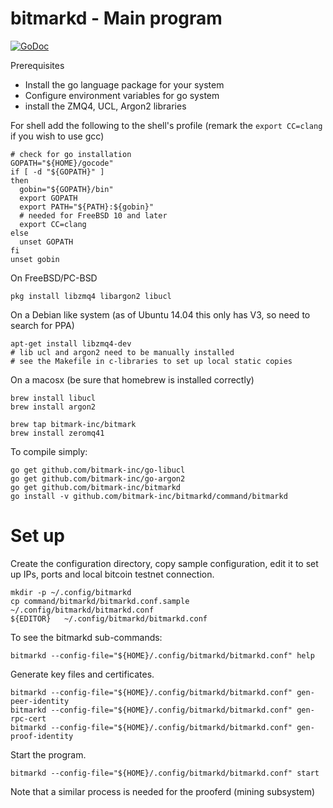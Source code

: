 # bitmarkd - Main program

[![GoDoc](https://godoc.org/github.com/bitmark-inc/bitmarkd?status.svg)](https://godoc.org/github.com/bitmark-inc/bitmarkd)

Prerequisites

* Install the go language package for your system
* Configure environment variables for go system
* install the ZMQ4, UCL, Argon2 libraries

For shell add the following to the shell's profile
(remark the `export CC=clang` if you wish to use gcc)
~~~~~
# check for go installation
GOPATH="${HOME}/gocode"
if [ -d "${GOPATH}" ]
then
  gobin="${GOPATH}/bin"
  export GOPATH
  export PATH="${PATH}:${gobin}"
  # needed for FreeBSD 10 and later
  export CC=clang
else
  unset GOPATH
fi
unset gobin
~~~~~

On FreeBSD/PC-BSD

~~~~~
pkg install libzmq4 libargon2 libucl
~~~~~

On a Debian like system
(as of Ubuntu 14.04 this only has V3, so need to search for PPA)

~~~~~
apt-get install libzmq4-dev
# lib ucl and argon2 need to be manually installed
# see the Makefile in c-libraries to set up local static copies
~~~~~

On a macosx
(be sure that homebrew is installed correctly)
~~~~
brew install libucl
brew install argon2

brew tap bitmark-inc/bitmark
brew install zeromq41
~~~~

To compile simply:

~~~~~
go get github.com/bitmark-inc/go-libucl
go get github.com/bitmark-inc/go-argon2
go get github.com/bitmark-inc/bitmarkd
go install -v github.com/bitmark-inc/bitmarkd/command/bitmarkd
~~~~~

# Set up

Create the configuration directory, copy sample configuration, edit it to
set up IPs, ports and local bitcoin testnet connection.

~~~~~
mkdir -p ~/.config/bitmarkd
cp command/bitmarkd/bitmarkd.conf.sample  ~/.config/bitmarkd/bitmarkd.conf
${EDITOR}   ~/.config/bitmarkd/bitmarkd.conf
~~~~~

To see the bitmarkd sub-commands:

~~~~~
bitmarkd --config-file="${HOME}/.config/bitmarkd/bitmarkd.conf" help
~~~~~

Generate key files and certificates.

~~~~~
bitmarkd --config-file="${HOME}/.config/bitmarkd/bitmarkd.conf" gen-peer-identity
bitmarkd --config-file="${HOME}/.config/bitmarkd/bitmarkd.conf" gen-rpc-cert
bitmarkd --config-file="${HOME}/.config/bitmarkd/bitmarkd.conf" gen-proof-identity
~~~~~

Start the program.

~~~~~
bitmarkd --config-file="${HOME}/.config/bitmarkd/bitmarkd.conf" start
~~~~~

Note that a similar process is needed for the prooferd (mining subsystem)
